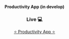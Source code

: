 <h4 align="center">Productivity App (in develop)</h4>
<h3 align="center">Live 💻</h3>
<p align='center'><a target='_blank' href='https://zandalj.github.io/Productivity-App/'>⭐ Productivity App ⭐</a></p>
